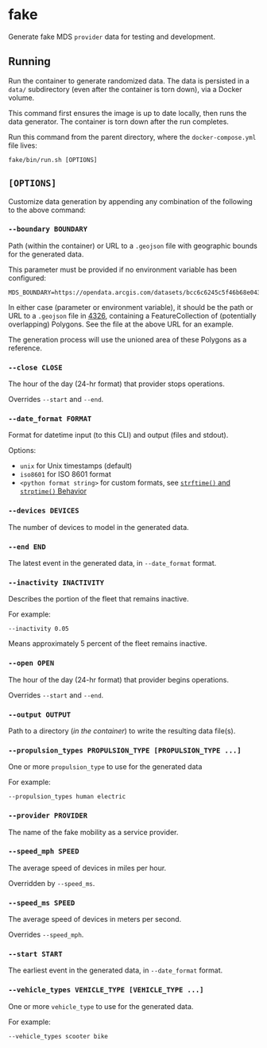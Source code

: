 # fake

Generate fake MDS `provider` data for testing and development.

## Running

Run the container to generate randomized data. The data is persisted in a `data/` subdirectory (even after the container is torn down), via a Docker volume.

This command first ensures the image is up to date locally, then runs the data generator. The container is torn down after the run completes.

Run this command from the parent directory, where the `docker-compose.yml` file lives:

```console
fake/bin/run.sh [OPTIONS]
```

## `[OPTIONS]`

Customize data generation by appending any combination of the following to the above command:

### `--boundary BOUNDARY`

Path (within the container) or URL to a `.geojson` file with geographic bounds for the generated data.

This parameter must be provided if no environment variable has been configured:

```console
MDS_BOUNDARY=https://opendata.arcgis.com/datasets/bcc6c6245c5f46b68e043f6179bab153_3.geojson
```

In either case (parameter or environment variable), it should be the path or URL to a `.geojson` file in [4326][4326],
containing a FeatureCollection of (potentially overlapping) Polygons. See the file at the above URL for an example.

The generation process will use the unioned area of these Polygons as a reference.

### `--close CLOSE`

The hour of the day (24-hr format) that provider stops operations.

Overrides `--start` and `--end`.

### `--date_format FORMAT`

Format for datetime input (to this CLI) and output (files and stdout).

Options:

* `unix` for Unix timestamps (default)
* `iso8601` for ISO 8601 format
* `<python format string>` for custom formats, see [`strftime()` and `strptime()` Behavior](https://docs.python.org/3/library/datetime.html#strftime-strptime-behavior)

### `--devices DEVICES`

The number of devices to model in the generated data.

### `--end END`

The latest event in the generated data, in `--date_format` format.

### `--inactivity INACTIVITY`

Describes the portion of the fleet that remains inactive.

For example:

```console
--inactivity 0.05
```

Means approximately 5 percent of the fleet remains inactive.

### `--open OPEN`

The hour of the day (24-hr format) that provider begins operations.

Overrides `--start` and `--end`.

### `--output OUTPUT`

Path to a directory (*in the container*) to write the resulting data file(s).

### `--propulsion_types PROPULSION_TYPE [PROPULSION_TYPE ...]`

One or more `propulsion_type` to use for the generated data

For example:

```console
--propulsion_types human electric
```

### `--provider PROVIDER`

The name of the fake mobility as a service provider.

### `--speed_mph SPEED`

The average speed of devices in miles per hour.

Overridden by `--speed_ms`.

### `--speed_ms SPEED`

The average speed of devices in meters per second.

Overrides `--speed_mph`.

### `--start START`

The earliest event in the generated data, in `--date_format` format.

### `--vehicle_types VEHICLE_TYPE [VEHICLE_TYPE ...]`

One or more `vehicle_type` to use for the generated data.

For example:

```console
--vehicle_types scooter bike
```

[4326]: http://epsg.io/4326